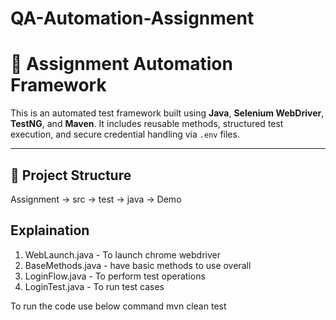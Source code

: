 # QA-Automation-Assignment

# 🚀 Assignment Automation Framework

This is an automated test framework built using **Java**, **Selenium WebDriver**, **TestNG**, and **Maven**. It includes reusable methods, structured test execution, and secure credential handling via `.env` files.

---

## 📂 Project Structure
Assignment -> src -> test -> java -> Demo 

## Explaination
1. WebLaunch.java - To launch chrome webdriver
2. BaseMethods.java - have basic methods to use overall
3. LoginFlow.java - To perform test operations
4. LoginTest.java - To run test cases

To run the code use below command
mvn clean test
